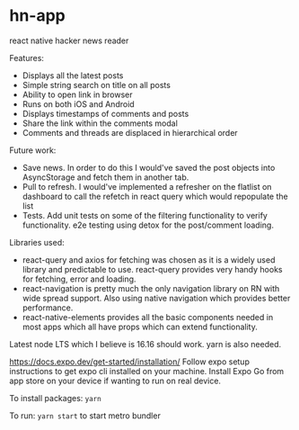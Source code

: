 # hn-app

react native hacker news reader

Features:

- Displays all the latest posts
- Simple string search on title on all posts
- Ability to open link in browser
- Runs on both iOS and Android
- Displays timestamps of comments and posts
- Share the link within the comments modal
- Comments and threads are displaced in hierarchical order

Future work:

- Save news. In order to do this I would've saved the post objects into AsyncStorage and fetch them in another tab.
- Pull to refresh. I would've implemented a refresher on the flatlist on dashboard to call the refetch in react query which would repopulate the list
- Tests. Add unit tests on some of the filtering functionality to verify functionality. e2e testing using detox for the post/comment loading.

Libraries used:

- react-query and axios for fetching was chosen as it is a widely used library and predictable to use. react-query provides very handy hooks for fetching, error and loading.
- react-navigation is pretty much the only navigation library on RN with wide spread support. Also using native navigation which provides better performance.
- react-native-elements provides all the basic components needed in most apps which all have props which can extend functionality.

Latest node LTS which I believe is 16.16 should work. yarn is also needed.

https://docs.expo.dev/get-started/installation/
Follow expo setup instructions to get expo cli installed on your machine. Install Expo Go from app store on your device if wanting to run on real device.

To install packages:
`yarn`

To run: `yarn start` to start metro bundler
